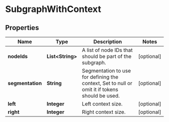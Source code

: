 # SubgraphWithContext

## Properties
Name | Type | Description | Notes
------------ | ------------- | ------------- | -------------
**nodeIds** | **List&lt;String&gt;** | A list of node IDs that should be part of the subgraph. |  [optional]
**segmentation** | **String** | Segmentation to use for defining the context, Set to null or omit it if tokens should be used. |  [optional]
**left** | **Integer** | Left context size. |  [optional]
**right** | **Integer** | Right context size. |  [optional]
